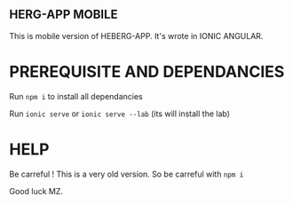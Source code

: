 ## HERG-APP MOBILE

This is mobile version of HEBERG-APP. It's wrote in IONIC ANGULAR.



# PREREQUISITE AND DEPENDANCIES

Run `npm i` to install all dependancies

Run `ionic serve` or `ionic serve --lab` (its will install the lab)



# HELP
Be carreful ! This is a very old version. So be carreful with `npm i`


Good luck MZ.